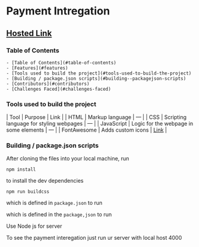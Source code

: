 # Payment Intregation

## [Hosted Link](https://juber13.github.io/payment_intregation/frontEnd/index.html)

### Table of Contents


    - [Table of Contents](#table-of-contents)
    - [Features](#features)
    - [Tools used to build the project](#tools-used-to-build-the-project)
    - [Building / package.json scripts](#building--packagejson-scripts)
    - [Contributors](#contributors)
    - [Challenges Faced](#challenges-faced)




### Tools used to build the project

| Tool           | Purpose                                                            | Link                                        |
| HTML           | Markup language                                                    | —                                           |
| CSS            | Scripting language for styling webpages                            | —                                           |
| JavaScript     | Logic for the webpage in some elements                             | —                                           |
| FontAwesome    | Adds custom icons                                                  | [Link](https://fontawesome.com/)            |


### Building / package.json scripts

After cloning the files into your local machine, run

`npm install`

to install the dev dependencies

`npm run buildcss`

which is defined in `package.json` to run



which is defined in the `package,json` to run


Use Node js for server

To see the payment interegation just run ur server with local host 4000 
